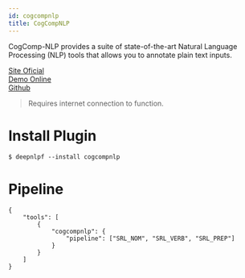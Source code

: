 ```yaml
---
id: cogcompnlp
title: CogCompNLP
---
```


CogComp-NLP provides a suite of state-of-the-art Natural Language Processing (NLP) tools that allows you to annotate plain text inputs.


[Site Oficial](https://cogcomp.seas.upenn.edu/) <br/>
[Demo Online](http://macniece.seas.upenn.edu:4004/) <br/>
[Github](https://github.com/CogComp) <br/>

> Requires internet connection to function.

# Install Plugin

    $ deepnlpf --install cogcompnlp

# Pipeline

```
{
    "tools": [
        {
            "cogcompnlp": {
                "pipeline": ["SRL_NOM", "SRL_VERB", "SRL_PREP"]
            }
        }
    ]
}
```